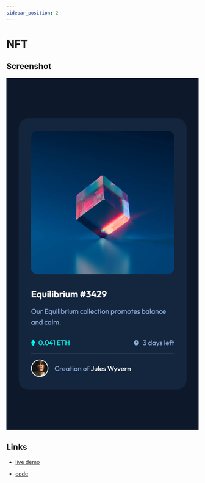 ```yaml
---
sidebar_position: 2
---
```


# NFT

## Screenshot

![](./images/nft.png)

## Links

- [live demo](https://cyh-nft.netlify.app/)

- [code](https://github.com/cyhfe/frontend-mentor/tree/main/nft)

